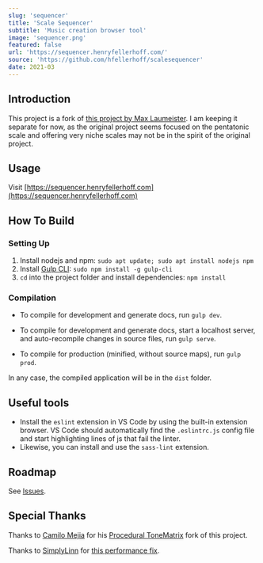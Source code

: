 ```yaml
---
slug: 'sequencer'
title: 'Scale Sequencer'
subtitle: 'Music creation browser tool'
image: 'sequencer.png'
featured: false
url: 'https://sequencer.henryfellerhoff.com/'
source: 'https://github.com/hfellerhoff/scalesequencer'
date: 2021-03
---
```


## Introduction

This project is a fork of [this project by Max Laumeister](https://github.com/MaxLaumeister/ToneMatrixRedux). I am keeping it separate for now, as the original project seems focused on the pentatonic scale and offering very niche scales may not be in the spirit of the original project.

## Usage

Visit [https://sequencer.henryfellerhoff.com](https://sequencer.henryfellerhoff.com)

## How To Build

### Setting Up

1. Install nodejs and npm: `sudo apt update; sudo apt install nodejs npm`
2. Install [Gulp CLI](https://gulpjs.com/): `sudo npm install -g gulp-cli`
3. `cd` into the project folder and install dependencies: `npm install`

### Compilation

* To compile for development and generate docs, run `gulp dev`.

* To compile for development and generate docs, start a localhost server, and auto-recompile changes in source files, run `gulp serve`.

* To compile for production (minified, without source maps), run `gulp prod`.

In any case, the compiled application will be in the `dist` folder.

## Useful tools

* Install the `eslint` extension in VS Code by using the built-in extension browser. VS Code should automatically find the `.eslintrc.js` config file and start highlighting lines of js that fail the linter.
* Likewise, you can install and use the `sass-lint` extension.

## Roadmap

See [Issues](https://github.com/hfellerhoff/scoresequencer/issues).

## Special Thanks

Thanks to [Camilo Mejia](https://github.com/camilosw/) for his [Procedural ToneMatrix](https://github.com/camilosw/procedural-tone-matrix) fork of this project.

Thanks to [SimplyLinn](https://github.com/SimplyLinn) for [this performance fix](https://github.com/MaxLaumeister/ToneMatrixRedux/pull/26).
